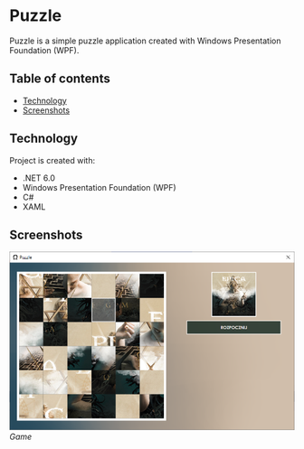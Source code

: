 # Puzzle
Puzzle is a simple puzzle application created with Windows Presentation Foundation (WPF).


## Table of contents
* [Technology](#technology)
* [Screenshots](#screenshots)


## Technology
Project is created with:
* .NET 6.0
* Windows Presentation Foundation (WPF)
* C#
* XAML


## Screenshots
<p>
    <img src="./Screenshots/Game.png" alt="Game">
    <em>Game</em>
</p>